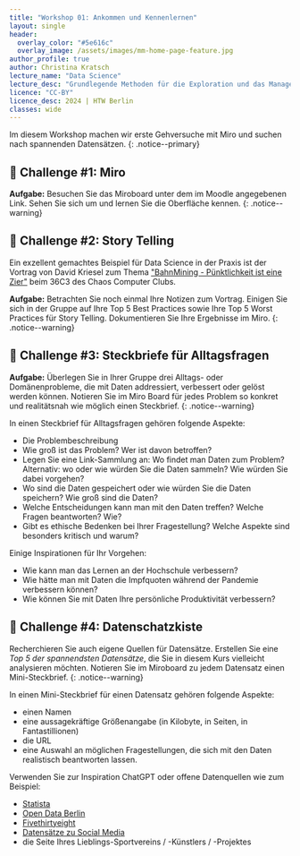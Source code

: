 ```yaml
---
title: "Workshop 01: Ankommen und Kennenlernen"
layout: single
header:
  overlay_color: "#5e616c"
  overlay_image: /assets/images/mm-home-page-feature.jpg
author_profile: true
author: Christina Kratsch
lecture_name: "Data Science"
lecture_desc: "Grundlegende Methoden für die Exploration und das Management von Daten."
licence: "CC-BY"
licence_desc: 2024 | HTW Berlin 
classes: wide
---
```



Im diesem Workshop machen wir erste Gehversuche mit Miro und suchen nach spannenden Datensätzen.
{: .notice--primary}

## 🚀 Challenge #1: Miro

**Aufgabe:** Besuchen Sie das Miroboard unter dem im Moodle angegebenen Link. Sehen Sie sich um und lernen Sie die Oberfläche kennen.
{: .notice--warning} 

## 🚀 Challenge #2: Story Telling

Ein exzellent gemachtes Beispiel für Data Science in der Praxis ist der Vortrag von David Kriesel zum Thema ["BahnMining - Pünktlichkeit ist eine Zier"](/modules/ex-bahn-ds/bahn.md) beim 36C3 des Chaos Computer Clubs. 

**Aufgabe:** Betrachten Sie noch einmal Ihre Notizen zum Vortrag. Einigen Sie sich in der Gruppe auf Ihre Top 5 Best Practices sowie Ihre Top 5 Worst Practices für Story Telling. Dokumentieren Sie Ihre Ergebnisse im Miro.
{: .notice--warning}

## 🚀 Challenge #3: Steckbriefe für Alltagsfragen

**Aufgabe:** Überlegen Sie in Ihrer Gruppe drei Alltags- oder Domänenprobleme, die mit Daten addressiert, verbessert oder gelöst werden können. Notieren Sie im Miro Board für jedes Problem so konkret und realitätsnah wie möglich einen Steckbrief.
{: .notice--warning} 

In einen Steckbrief für Alltagsfragen gehören folgende Aspekte:
* Die Problembeschreibung
* Wie groß ist das Problem? Wer ist davon betroffen?
* Legen Sie eine Link-Sammlung an: Wo findet man Daten zum Problem? Alternativ: wo oder wie würden Sie die Daten sammeln? Wie würden Sie dabei vorgehen?
* Wo sind die Daten gespeichert oder wie würden Sie die Daten speichern? Wie groß sind die Daten?
* Welche Entscheidungen kann man mit den Daten treffen? Welche Fragen beantworten? Wie?
* Gibt es ethische Bedenken bei Ihrer Fragestellung? Welche Aspekte sind besonders kritisch und warum?

Einige Inspirationen für Ihr Vorgehen:
* Wie kann man das Lernen an der Hochschule verbessern?
* Wie hätte man mit Daten die Impfquoten während der Pandemie verbessern können?
* Wie können Sie mit Daten Ihre persönliche Produktivität verbessern?

## 🚀 Challenge #4: Datenschatzkiste

Recherchieren Sie auch eigene Quellen für Datensätze. Erstellen Sie eine <em>Top 5 der spannendsten Datensätze</em>, die Sie in diesem Kurs vielleicht analysieren möchten. Notieren Sie im Miroboard zu jedem Datensatz einen Mini-Steckbrief.
{: .notice--warning} 

In einen Mini-Steckbrief für einen Datensatz gehören folgende Aspekte:
* einen Namen
* eine aussagekräftige Größenangabe (in Kilobyte, in Seiten, in Fantastillionen)
* die URL
* eine Auswahl an möglichen Fragestellungen, die sich mit den Daten realistisch beantworten lassen.

Verwenden Sie zur Inspiration ChatGPT oder offene Datenquellen wie zum Beispiel:
* [Statista](https://de.statista.com)
* [Open Data Berlin](https://www.berlin.de/sen/wirtschaft/digitalisierung/open-data/)
* [Fivethirtyeight](https://fivethirtyeight.com/)
* [Datensätze zu Social Media](https://data.world/datasets/instagram)
* die Seite Ihres Lieblings-Sportvereins / -Künstlers / -Projektes